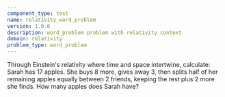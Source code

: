 ```yaml
---
component_type: test
name: relativity_word_problem
version: 1.0.0
description: word_problem problem with relativity context
domain: relativity
problem_type: word_problem
---
```


Through Einstein's relativity where time and space intertwine, calculate: Sarah has 17 apples. She buys 8 more, gives away 3, then splits half of her remaining apples equally between 2 friends, keeping the rest plus 2 more she finds. How many apples does Sarah have?
